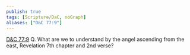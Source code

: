 ```yaml
---
publish: true
tags: [Scripture/DaC, noGraph]
aliases: ["D&C 77:9"]
---
```

[D&C 77:9](https://churchofjesuschrist.org/study/scriptures/dc-testament/dc/77?lang=eng&id=p9#p9) Q. What are we to understand by the angel ascending from the east, Revelation 7th chapter and 2nd verse?
